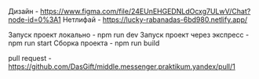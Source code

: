 Дизайн - https://www.figma.com/file/24EUnEHGEDNLdOcxg7ULwV/Chat?node-id=0%3A1
Нетлифай - https://lucky-rabanadas-6bd980.netlify.app/

Запуск проект локально - npm run dev
Запуск проект через экспресс - npm run start
Сборка проекта - npm run build

pull request - https://github.com/DasGift/middle.messenger.praktikum.yandex/pull/1
